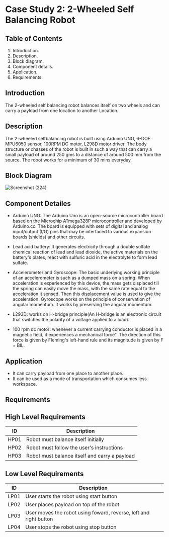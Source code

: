 # Case Study 2: 2-Wheeled Self Balancing Robot

## Table of Contents

1. Introduction.
2. Description.
3. Block diagram.
4. Component details.
5. Application.
6. Requirements.

## Introduction

The 2-wheeled self balancing robot balances itself on two wheels and can carry a payload from one location to another
Location.

## Description

The 2-wheeled selfbalancing robot is built using Arduino UNO, 6-DOF MPU6050 sensor, 100RPM DC motor, L298D motor driver. The body structure or chasses of the robot is built in
such a way that can carry a small payload of around 250 gms to a distance of around 500 mm from the source. The robot works for a minimum of 30 mins everyday.

## Block Diagram

![Screenshot (224)](https://user-images.githubusercontent.com/42509490/154862731-120869ba-c725-497d-96a6-98617d5b3155.png)

## Component Detailes

* Arduino UNO:  The Arduino Uno is an open-source microcontroller board based on the Microchip ATmega328P microcontroller and developed by Arduino.cc. The board is equipped
    with sets of digital and analog input/output (I/O) pins that may be interfaced to various expansion boards (shields) and other circuits.

* Lead acid battery:  It generates electricity through a double sulfate chemical reaction of lead and lead  dioxide, the active materials on the battery's plates, react with
    sulfuric acid in the electrolyte to form lead  sulfate.

* Accelerometer and Gyroscope:  The basic underlying working principle of an accelerometer is such as a dumped  mass on a spring. When acceleration is experienced by this
    device, the mass gets displaced till the spring can easily  move the mass, with the same rate equal to the acceleration it sensed. Then this displacement value is used to
    give the acceleration. Gyroscope works on the principle of conservation of angular momentum. It works by preserving the angular  momentum.

* L293D: works on H-bridge principle(An H-bridge is an electronic circuit that switches the polarity of a  voltage applied to a load).

* 100 rpm dc motor: whenever a current carrying conductor is placed in a magnetic field, it experiences a  mechanical force". The direction of this force is given by
    Fleming's left-hand rule and its magnitude is given  by F = BIL.

## Application

* It can carry payload from one place to another place.
* It can be used as a mode of transportation which consumes less workspace.

## Requirements

## High Level Requirements

| ID | Description  |
|----|-------------------------------------------------|
|HP01| Robot must balance itself initially |
|HP02| Robot must follow the user's instructions |
|HP03| Robot must balance itself and carry a payload |

## Low Level Requirements

| ID | Description  |
|----|-----------------------------------------------------------------|
|LP01| User starts the robot using start button |
|LP02| User places payload on top of the robot |
|LP03| User moves the robot using foward, reverse, left and right button |
|LP04| User stops the robot using stop button |
